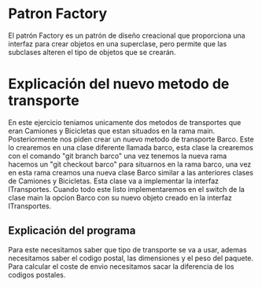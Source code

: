 # Patron Factory

El patrón Factory es un patrón de diseño creacional que proporciona una interfaz para crear objetos en una superclase, pero permite que las subclases alteren el tipo de objetos que se crearán.

# Explicación del nuevo metodo de transporte 

En este ejercicio teniamos unicamente dos metodos de transportes que eran Camiones y Bicicletas que estan situados en la rama main. 
Posteriormente nos piden crear un nuevo metodo de transporte Barco. Este lo crearemos en una clase diferente llamada barco,
esta clase la crearemos con el comando "git branch barco" una vez tenemos la nueva rama hacemos un "git checkout barco" para situarnos
en la rama barco, una vez en esta rama creamos una nueva clase Barco similar a las anteriores clases de Camiones y Bicicletas. 
Esta clase va a implementar la interfaz ITransportes. Cuando todo este listo implementaremos en el switch de la clase main la opcion Barco 
con su nuevo objeto creado en la interfaz ITransportes.

## Explicación del programa 

Para este necesitamos saber que tipo de transporte se va a usar, ademas necesitamos saber el codigo postal, las dimensiones y el peso del paquete. Para calcular el coste de envio necesitamos sacar la diferencia de los codigos postales.




